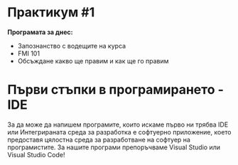 **<h1> Практикум #1</h1>**
**Програмата за днес:**
<ul>
<li>Запознанство с водещите на курса</li>
<li>FMI 101</li>
<li>Обсъждане какво ще правим и как ще го правим</li>
</ul>

<h1> Първи стъпки в програмирането - IDE</h1>
<p> За да може да напишем програмите, които искаме първо ни трябва IDE или Интегрираната среда за разработка e софтуерно приложение, което предоставя цялостна среда за разработване на софтуер на програмистите. За нашите програми препоръчваме Visual Studio или Visual Studio Code! </p>
